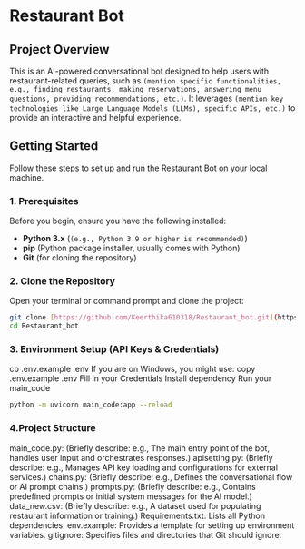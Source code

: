 #  Restaurant Bot

## Project Overview

This is an AI-powered conversational bot designed to help users with restaurant-related queries, such as `(mention specific functionalities, e.g., finding restaurants, making reservations, answering menu questions, providing recommendations, etc.)`. It leverages `(mention key technologies like Large Language Models (LLMs), specific APIs, etc.)` to provide an interactive and helpful experience.

##  Getting Started

Follow these steps to set up and run the Restaurant Bot on your local machine.

### 1. Prerequisites

Before you begin, ensure you have the following installed:

* **Python 3.x** (`(e.g., Python 3.9 or higher is recommended)`)
* **pip** (Python package installer, usually comes with Python)
* **Git** (for cloning the repository)

### 2. Clone the Repository

Open your terminal or command prompt and clone the project:

```bash
git clone [https://github.com/Keerthika610318/Restaurant_bot.git](https://github.com/Keerthika610318/Restaurant_bot.git)
cd Restaurant_bot
```

### 3. Environment Setup (API Keys & Credentials)
cp .env.example .env
 If you are on Windows, you might use: copy .env.example .env
 Fill in your Credentials
 Install dependency
 Run your main_code 

```bash
python -m uvicorn main_code:app --reload
```

### 4.Project Structure
main_code.py: (Briefly describe: e.g., The main entry point of the bot, handles user input and orchestrates responses.)
apisetting.py: (Briefly describe: e.g., Manages API key loading and configurations for external services.)
chains.py: (Briefly describe: e.g., Defines the conversational flow or AI prompt chains.)
prompts.py: (Briefly describe: e.g., Contains predefined prompts or initial system messages for the AI model.)
data_new.csv: (Briefly describe: e.g., A dataset used for populating restaurant information or training.)
Requirements.txt: Lists all Python dependencies.
env.example: Provides a template for setting up environment variables.
gitignore: Specifies files and directories that Git should ignore.
